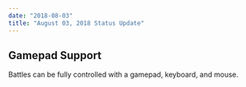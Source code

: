 ```yaml
---
date: "2018-08-03"
title: "August 03, 2018 Status Update"
---
```


## Gamepad Support

Battles can be fully controlled with a gamepad, keyboard, and mouse.
